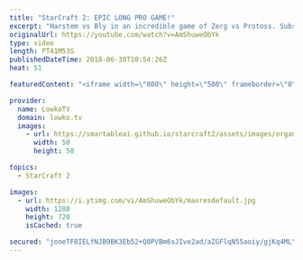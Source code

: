 ```yaml
---
title: "StarCraft 2: EPIC LONG PRO GAME!"
excerpt: "Harstem vs Bly in an incredible game of Zerg vs Protoss. Subscribe for more videos: http://lowko.tv/youtube Solar vs INnoVation: https://goo.gl/gVzpyJ  Easily one of my favourite games of high level gameplay. Nearly 40 minutes of Zerg vs Protoss epicness. Lots of mini-games inside the games. Pretty much"
originalUrl: https://youtube.com/watch?v=AmShuweObYk
type: video
length: PT41M53S
publishedDateTime: 2018-06-30T10:54:26Z
heat: 51

featuredContent: "<iframe width=\"800\" height=\"500\" frameborder=\"0\" src=\"https://www.youtube.com/embed/AmShuweObYk\" allow=\"accelerometer; autoplay; encrypted-media; gyroscope; picture-in-picture\" allowfullscreen></iframe>"

provider:
  name: LowkoTV
  domain: lowko.tv
  images:
    - url: https://smartableai.github.io/starcraft2/assets/images/organizations/lowko.tv-50x50.jpg
      width: 50
      height: 50

topics:
  - StarCraft 2

images:
  - url: https://i.ytimg.com/vi/AmShuweObYk/maxresdefault.jpg
    width: 1280
    height: 720
    isCached: true

secured: "joneTF8IELfNJB9BK3Eb52+Q0PVBm6sJIve2ad/aZGFlqN55aoiy/gjKq4MLYNQRo4k9YV9y1IgkamyhHpQwZpBFwu159sFXFBE+gP8HMsZxbqVJHtZlWGa6XLvvP4wnTcCBtu4kY7euJ4vDHaayD4gv2XcUcPYfhfdIrKYDpbD2rlr5XvDlO/oaEU/E32KMSVznLpjjt9fLihO5EGeGHq0iH7igHIFDXImDwF0tIo2EHKELPal05u9m6LlxSrzCD6B18GDXsWZknGa3g2y74gO3o6Lnx5qlxUMNWHi6F43b/vEjxS6q0c7jGBALyPiJwqukNsi4W1xuj+NP3o5ZcVbq/gKV92mLyHoI+ztkHZ6XNThh/S1k1snnpuA5lYvaWWVZHX4LytXN9pU1loZ7g2Ef29uGhoiOwxt2iTAI6beriU4SkHb6AjQHQ5474LLr;ZxeNVgyyNAeemB9Mhaf3sQ=="
---
```


